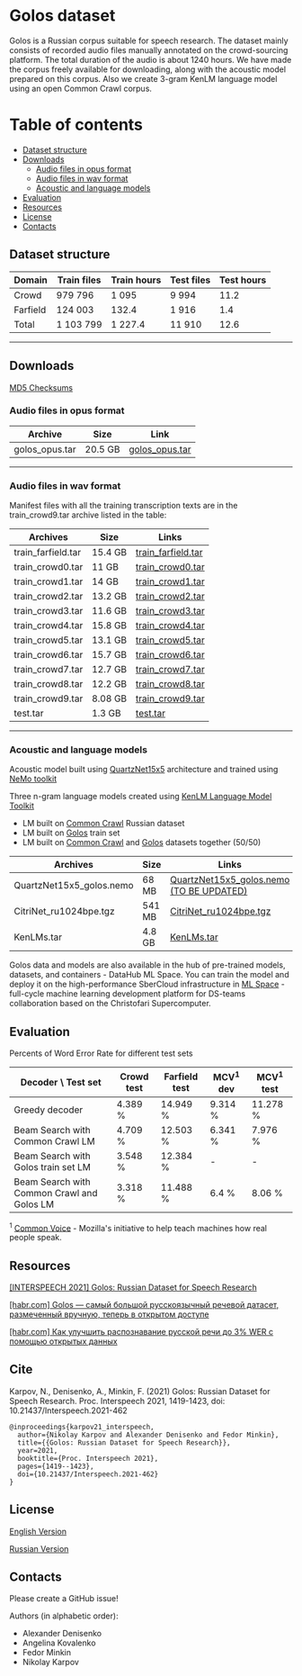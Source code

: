 # Golos dataset

Golos is a Russian corpus suitable for speech research. The dataset mainly consists of recorded audio files manually annotated on the crowd-sourcing platform. The total duration of the audio is about 1240 hours. 
We have made the corpus freely available for downloading, along with the acoustic model prepared on this corpus. 
Also we create 3-gram KenLM language model using an open Common Crawl corpus.

# Table of contents

- [Dataset structure](https://github.com/salute-developers/golos/tree/master/golos#dataset-structure)
- [Downloads](https://github.com/salute-developers/golos/tree/master/golos#downloads)
  - [Audio files in opus format](https://github.com/salute-developers/golos/tree/master/golos#audio-files-in-opus-format)
  - [Audio files in wav format](https://github.com/salute-developers/golos/tree/master/golos#audio-files-in-wav-format)
  - [Acoustic and language models](https://github.com/salute-developers/golos/tree/master/golos#acoustic-and-language-models)
- [Evaluation](https://github.com/salute-developers/golos/tree/master/golos#evaluation)
- [Resources](https://github.com/salute-developers/golos/tree/master/golos#resources)
- [License](https://github.com/salute-developers/golos/tree/master/golos#license)
- [Contacts](https://github.com/salute-developers/golos/tree/master/golos#contacts)


## **Dataset structure**

| Domain         | Train files | Train hours  | Test files | Test hours |
|----------------|------------|--------|-------|------|
| Crowd          | 979 796    | 1 095  | 9 994 | 11.2 |
| Farfield       | 124 003    |   132.4| 1 916 |  1.4 |
| Total          | 1 103 799  | 1 227.4|11 910 | 12.6 |

---

## **Downloads**

[MD5 Checksums](https://github.com/salute-developers/golos/blob/master/golos/md5sum.txt)


### **Audio files in opus format**

| Archive          | Size       | Link                                                                                         |
|------------------|------------|----------------------------------------------------------------------------------------------|
| golos_opus.tar   | 20.5 GB    | [golos_opus.tar](https://cdn.chatwm.opensmodel.sberdevices.ru/golos/golos_opus.tar) |

---

### **Audio files in wav format**

Manifest files with all the training transcription texts are in the train_crowd9.tar archive listed in the table:

| Archives          | Size       | Links                                                                                                |
|-------------------|------------|------------------------------------------------------------------------------------------------------|
| train_farfield.tar| 15.4 GB    | [train_farfield.tar](https://cdn.chatwm.opensmodel.sberdevices.ru/golos/train_farfield.tar) |
| train_crowd0.tar  | 11 GB      | [train_crowd0.tar](https://cdn.chatwm.opensmodel.sberdevices.ru/golos/train_crowd0.tar)     |
| train_crowd1.tar  | 14 GB      | [train_crowd1.tar](https://cdn.chatwm.opensmodel.sberdevices.ru/golos/train_crowd1.tar)     |
| train_crowd2.tar  | 13.2 GB    | [train_crowd2.tar](https://cdn.chatwm.opensmodel.sberdevices.ru/golos/train_crowd2.tar)     |
| train_crowd3.tar  | 11.6 GB    | [train_crowd3.tar](https://cdn.chatwm.opensmodel.sberdevices.ru/golos/train_crowd3.tar)     |
| train_crowd4.tar  | 15.8 GB    | [train_crowd4.tar](https://cdn.chatwm.opensmodel.sberdevices.ru/golos/train_crowd4.tar)     |
| train_crowd5.tar  | 13.1 GB    | [train_crowd5.tar](https://cdn.chatwm.opensmodel.sberdevices.ru/golos/train_crowd5.tar)     |
| train_crowd6.tar  | 15.7 GB    | [train_crowd6.tar](https://cdn.chatwm.opensmodel.sberdevices.ru/golos/train_crowd6.tar)     |
| train_crowd7.tar  | 12.7 GB    | [train_crowd7.tar](https://cdn.chatwm.opensmodel.sberdevices.ru/golos/train_crowd7.tar)     |
| train_crowd8.tar  | 12.2 GB    | [train_crowd8.tar](https://cdn.chatwm.opensmodel.sberdevices.ru/golos/train_crowd8.tar)     |
| train_crowd9.tar  | 8.08 GB    | [train_crowd9.tar](https://cdn.chatwm.opensmodel.sberdevices.ru/golos/train_crowd9.tar)     |
| test.tar          | 1.3 GB     | [test.tar](https://cdn.chatwm.opensmodel.sberdevices.ru/golos/test.tar)                     |

---

### **Acoustic and language models**

Acoustic model built using [QuartzNet15x5](https://arxiv.org/pdf/1910.10261.pdf) architecture and trained using [NeMo toolkit](https://github.com/NVIDIA/NeMo/tree/r1.0.0b4)


Three n-gram language models created using [KenLM Language Model Toolkit](https://kheafield.com/code/kenlm)

* LM built on [Common Crawl](https://commoncrawl.org) Russian dataset
* LM built on [Golos](https://github.com/salute-developers/golos) train set
* LM built on [Common Crawl](https://commoncrawl.org) and [Golos](https://github.com/salute-developers/golos/tree/master/golos) datasets together (50/50)

| Archives                 | Size       | Links                                                                                                                 |
|--------------------------|------------|-----------------------------------------------------------------------------------------------------------------------|
| QuartzNet15x5_golos.nemo | 68 MB      | [QuartzNet15x5_golos.nemo (TO BE UPDATED)](https://cdn.chatwm.opensmodel.sberdevices.ru/golos/QuartzNet15x5_golos.nemo)      |
| CitriNet_ru1024bpe.tgz   | 541 MB     | [CitriNet_ru1024bpe.tgz](https://cdn.chatwm.opensmodel.sberdevices.ru/golos/citrinet/CitriNet_ru1024bpe.tgz) |
| KenLMs.tar               | 4.8 GB     | [KenLMs.tar](https://cdn.chatwm.opensmodel.sberdevices.ru/golos/kenlms.tar)                                  |


Golos data and models are also available in the hub of pre-trained models, datasets, and containers - DataHub ML Space. You can train the model and deploy it on the high-performance SberCloud infrastructure in [ML Space](https://cloud.ru/) - full-cycle machine learning development platform for DS-teams collaboration based on the Christofari Supercomputer.


## **Evaluation**

Percents of Word Error Rate for different test sets


| Decoder \ Test set    | Crowd test  | Farfield test    | MCV<sup>1</sup> dev | MCV<sup>1</sup> test |
|-------------------------------------|-----------|----------|-----------|----------|
| Greedy decoder                      | 4.389 %   | 14.949 % | 9.314 %   | 11.278 % |
| Beam Search with Common Crawl LM    | 4.709 %   | 12.503 % | 6.341 %   | 7.976 % |
| Beam Search with Golos train set LM | 3.548 %   | 12.384 % |  -        | -       |
| Beam Search with Common Crawl and Golos LM | 3.318 %   | 11.488 % | 6.4 %     | 8.06 %   |


<sup>1</sup> [Common Voice](https://commonvoice.mozilla.org) - Mozilla's initiative to help teach machines how real people speak.

##  **Resources**

[[INTERSPEECH 2021] Golos: Russian Dataset for Speech Research](https://www.isca-speech.org/archive/pdfs/interspeech_2021/karpov21_interspeech.pdf)

[[habr.com] Golos — самый большой русскоязычный речевой датасет, размеченный вручную, теперь в открытом доступе](https://habr.com/ru/company/sberdevices/blog/559496/)

[[habr.com] Как улучшить распознавание русской речи до 3% WER с помощью открытых данных](https://habr.com/ru/company/sberdevices/blog/569082/)

## **Cite**
Karpov, N., Denisenko, A., Minkin, F. (2021) Golos: Russian Dataset for Speech Research. Proc. Interspeech 2021, 1419-1423, doi: 10.21437/Interspeech.2021-462
```
@inproceedings{karpov21_interspeech,
  author={Nikolay Karpov and Alexander Denisenko and Fedor Minkin},
  title={{Golos: Russian Dataset for Speech Research}},
  year=2021,
  booktitle={Proc. Interspeech 2021},
  pages={1419--1423},
  doi={10.21437/Interspeech.2021-462}
}
```

## **License**

[English Version](https://github.com/salute-developers/golos/blob/master/license/en_us.pdf)

[Russian Version](https://github.com/salute-developers/golos/blob/master/license/ru.pdf)

## **Contacts**

Please create a GitHub issue!

Authors (in alphabetic order):
- Alexander Denisenko
- Angelina Kovalenko
- Fedor Minkin
- Nikolay Karpov

